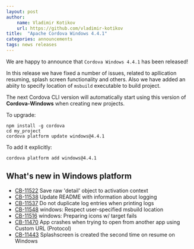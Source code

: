 ```yaml
---
layout: post
author:
    name: Vladimir Kotikov
    url: https://github.com/vladimir-kotikov
title:  "Apache Cordova Windows 4.4.1"
categories: announcements
tags: news releases
---
```


We are happy to announce that `Cordova Windows 4.4.1` has been released!

In this release we have fixed a number of issues, related to apllication resuming, splash screen functionality and others.
Also we have added an abiity to specify location of `msbuild` executable to build project.

The next Cordova CLI version will automatically start using this version of **Cordova-Windows** when creating new projects.

To upgrade:

    npm install -g cordova
    cd my_project
    cordova platform update windows@4.4.1

To add it explicitly:

    cordova platform add windows@4.4.1

<!--more-->
## What's new in Windows platform

* [CB-11522](https://issues.apache.org/jira/browse/CB-11522) Save raw 'detail' object to activation context
* [CB-11538](https://issues.apache.org/jira/browse/CB-11538) Update README with information about logging
* [CB-11537](https://issues.apache.org/jira/browse/CB-11537) Do not duplicate log entries when printing logs
* [CB-11548](https://issues.apache.org/jira/browse/CB-11548) windows: Respect user-specified msbuild location
* [CB-11516](https://issues.apache.org/jira/browse/CB-11516) windows: Preparing icons w/ target fails
* [CB-11470](https://issues.apache.org/jira/browse/CB-11470) App crashes when trying to open from another app using Custom URL (Protocol)
* [CB-11443](https://issues.apache.org/jira/browse/CB-11443) Splashscreen is created the second time on resume on Windows
